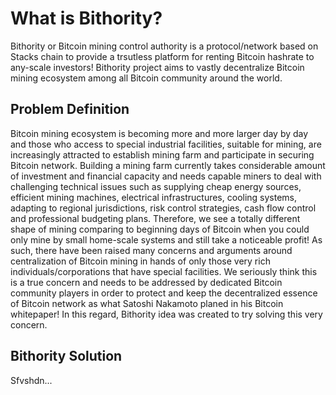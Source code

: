 # What is Bithority?
Bithority or Bitcoin mining control authority is a protocol/network based on Stacks chain to provide a trsutless platform for renting Bitcoin hashrate to any-scale investors! Bithority project aims to vastly decentralize Bitcoin mining ecosystem among all Bitcoin community around the world.

## Problem Definition
Bitcoin mining ecosystem is becoming more and more larger day by day and those who access to special industrial facilities, suitable for mining, are increasingly attracted to establish mining farm and participate in securing Bitcoin network. Building a mining farm currently takes considerable amount of investment and financial capacity and needs capable miners to deal with challenging technical issues such as supplying cheap energy sources, efficient mining machines, electrical infrastructures, cooling systems, adapting to regional jurisdictions, risk control strategies, cash flow control and professional budgeting plans. Therefore, we see a totally different shape of mining comparing to beginning days of Bitcoin when you could only mine by small home-scale systems and still take a noticeable profit! 
As such, there have been raised many concerns and arguments around centralization of Bitcoin mining in hands of only those very rich individuals/corporations that have special facilities. We seriously think this is a true concern and needs to be addressed by dedicated Bitcoin community players in order to protect and keep the decentralized essence of Bitcoin network as what Satoshi Nakamoto planed in his Bitcoin whitepaper! 
In this regard, Bithority idea was created to try solving this very concern.

## Bithority Solution
Sfvshdn... 
